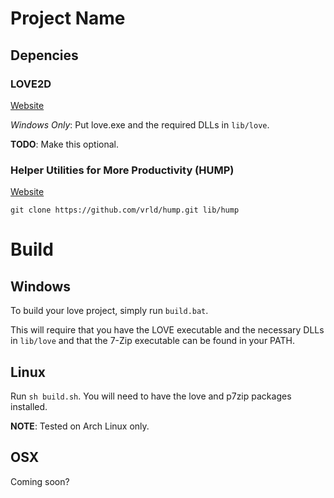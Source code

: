 # Project Name

## Depencies

### LOVE2D

[Website][love2d]

*Windows Only*: Put love.exe and the required DLLs in `lib/love`.

**TODO**: Make this optional.

### Helper Utilities for More Productivity (HUMP)

[Website][hump]

`git clone https://github.com/vrld/hump.git lib/hump`

# Build

## Windows

To build your love project, simply run `build.bat`.

This will require that you have the LOVE executable and the necessary DLLs in `lib/love` and that the 7-Zip executable can be found in your PATH.

## Linux

Run `sh build.sh`. You will need to have the love and p7zip packages installed.

**NOTE**: Tested on Arch Linux only.

## OSX

Coming soon?

[love2d]: https://love2d.org
[hump]: http://vrld.github.io/hump
